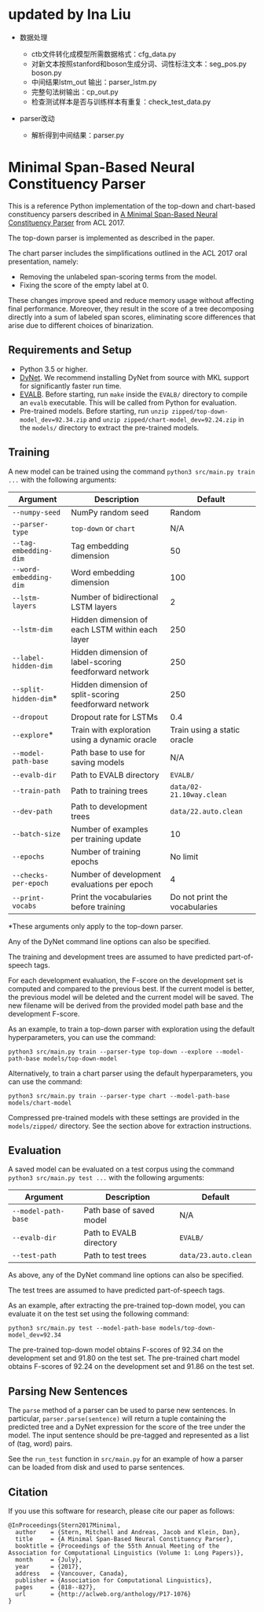 # updated by Ina Liu

* 数据处理
  * ctb文件转化成模型所需数据格式：cfg_data.py
  * 对新文本按照stanford和boson生成分词、词性标注文本：seg_pos.py boson.py
  * 中间结果lstm_out 输出：parser_lstm.py
  * 完整句法树输出：cp_out.py
  * 检查测试样本是否与训练样本有重复：check_test_data.py
  
* parser改动
  * 解析得到中间结果：parser.py
  

# Minimal Span-Based Neural Constituency Parser

This is a reference Python implementation of the top-down and chart-based constituency parsers described in [A Minimal Span-Based Neural Constituency Parser](https://arxiv.org/abs/1705.03919) from ACL 2017.

The top-down parser is implemented as described in the paper.

The chart parser includes the simplifications outlined in the ACL 2017 oral presentation, namely:

  * Removing the unlabeled span-scoring terms from the model.
  * Fixing the score of the empty label at 0.

These changes improve speed and reduce memory usage without affecting final performance. Moreover, they result in the score of a tree decomposing directly into a sum of labeled span scores, eliminating score differences that arise due to different choices of binarization.

## Requirements and Setup

* Python 3.5 or higher.
* [DyNet](https://github.com/clab/dynet). We recommend installing DyNet from source with MKL support for significantly faster run time.
* [EVALB](http://nlp.cs.nyu.edu/evalb/). Before starting, run `make` inside the `EVALB/` directory to compile an `evalb` executable. This will be called from Python for evaluation.
* Pre-trained models. Before starting, run `unzip zipped/top-down-model_dev=92.34.zip` and `unzip zipped/chart-model_dev=92.24.zip` in the `models/` directory to extract the pre-trained models.

## Training

A new model can be trained using the command `python3 src/main.py train ...` with the following arguments:

Argument | Description | Default
--- | --- | ---
`--numpy-seed` | NumPy random seed | Random
`--parser-type` | `top-down` or `chart` | N/A
`--tag-embedding-dim` | Tag embedding dimension | 50
`--word-embedding-dim` | Word embedding dimension | 100
`--lstm-layers` | Number of bidirectional LSTM layers | 2
`--lstm-dim` | Hidden dimension of each LSTM within each layer | 250
`--label-hidden-dim` | Hidden dimension of label-scoring feedforward network | 250
`--split-hidden-dim`* | Hidden dimension of split-scoring feedforward network | 250
`--dropout` | Dropout rate for LSTMs | 0.4
`--explore`* | Train with exploration using a dynamic oracle | Train using a static oracle
`--model-path-base` | Path base to use for saving models | N/A
`--evalb-dir` |  Path to EVALB directory | `EVALB/`
`--train-path` | Path to training trees | `data/02-21.10way.clean`
`--dev-path` | Path to development trees | `data/22.auto.clean`
`--batch-size` | Number of examples per training update | 10
`--epochs` | Number of training epochs | No limit
`--checks-per-epoch` | Number of development evaluations per epoch | 4
`--print-vocabs` | Print the vocabularies before training | Do not print the vocabularies

\*These arguments only apply to the top-down parser.

Any of the DyNet command line options can also be specified.

The training and development trees are assumed to have predicted part-of-speech tags.

For each development evaluation, the F-score on the development set is computed and compared to the previous best. If the current model is better, the previous model will be deleted and the current model will be saved. The new filename will be derived from the provided model path base and the development F-score.

As an example, to train a top-down parser with exploration using the default hyperparameters, you can use the command:

```
python3 src/main.py train --parser-type top-down --explore --model-path-base models/top-down-model
```

Alternatively, to train a chart parser using the default hyperparameters, you can use the command:

```
python3 src/main.py train --parser-type chart --model-path-base models/chart-model
```

Compressed pre-trained models with these settings are provided in the `models/zipped/` directory. See the section above for extraction instructions.

## Evaluation

A saved model can be evaluated on a test corpus using the command `python3 src/main.py test ...` with the following arguments:

Argument | Description | Default
--- | --- | ---
`--model-path-base` | Path base of saved model | N/A
`--evalb-dir` |  Path to EVALB directory | `EVALB/`
`--test-path` | Path to test trees | `data/23.auto.clean`

As above, any of the DyNet command line options can also be specified.

The test trees are assumed to have predicted part-of-speech tags.

As an example, after extracting the pre-trained top-down model, you can evaluate it on the test set using the following command:

```
python3 src/main.py test --model-path-base models/top-down-model_dev=92.34
```

The pre-trained top-down model obtains F-scores of 92.34 on the development set and 91.80 on the test set. The pre-trained chart model obtains F-scores of 92.24 on the development set and 91.86 on the test set.

## Parsing New Sentences

The `parse` method of a parser can be used to parse new sentences. In particular, `parser.parse(sentence)` will return a tuple containing the predicted tree and a DyNet expression for the score of the tree under the model. The input sentence should be pre-tagged and represented as a list of (tag, word) pairs.

See the `run_test` function in `src/main.py` for an example of how a parser can be loaded from disk and used to parse sentences.

## Citation

If you use this software for research, please cite our paper as follows:

```
@InProceedings{Stern2017Minimal,
  author    = {Stern, Mitchell and Andreas, Jacob and Klein, Dan},
  title     = {A Minimal Span-Based Neural Constituency Parser},
  booktitle = {Proceedings of the 55th Annual Meeting of the Association for Computational Linguistics (Volume 1: Long Papers)},
  month     = {July},
  year      = {2017},
  address   = {Vancouver, Canada},
  publisher = {Association for Computational Linguistics},
  pages     = {818--827},
  url       = {http://aclweb.org/anthology/P17-1076}
}
```
